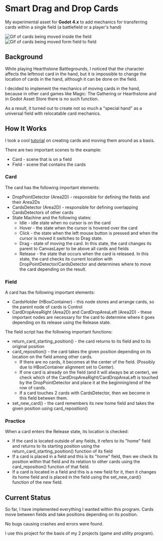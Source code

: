 # Smart Drag and Drop Cards

My experimental asset for **Godot 4.x** to add mechanics for transferring cards within a single field (a battlefield or a player's hand)

![Gif of cards being moved inside the field](https://raw.githubusercontent.com/SesinIvan/relocatable-drag-and-drop-cards/main/dnd_replace_in_field.gif)
![Gif of cards being moved form field to field](https://raw.githubusercontent.com/SesinIvan/relocatable-drag-and-drop-cards/main/dnd_from_field_to_field.gif)

## Background
While playing Hearthstone Battlegrounds, I noticed that the character affects the leftmost card in the hand, but it is impossible to change the location of cards in the hand, although it can be done on the field.

I decided to implement the mechanics of moving cards in the hand, because in other card games like Magic: The Gathering or Hearthstone and in Godot Asset Store there is no such function. 

As a result, it turned out to create not so much a "special hand" as a universal field with relocatable card mechanics.

## How It Works
I took a cool [tutorial](https://youtu.be/Pa0P1lUoC-M?si=Uy0jS18My5LJzYid) on creating cards and moving them around as a basis.

There are two important scenes to the example: 
- Card - scene that is on a field
- Field - scene that contains the cards

### Card
The card has the following important elements:

- DropPointDetector (Area2D) - responsible for defining the fields and their Area2Ds
- CardsDetector (Area2D) - responsible for defining overlapping CardsDetectors of other cards
- State Machine and the following states:
    - Idle - idle state when no cursor is on the card
    - Hover - the state when the cursor is hovered over the card
    - Click - the state when the left mouse button is pressed and when the cursor is moved it switches to Drag state.
    - Drag - state of moving the card. In this state, the card changes its parent to CanvasLayer to be above all cards and fields
    - Release - the state that occurs when the card is released. In this state, the card checks its current location with DropPointDetector/CardsDetector and determines where to move the card depending on the result.

### Field
A card has the following important elements:
- CardsHolder (HBoxContainer) - this node stores and arrange cards, so the parent node of cards is Control
- CardDropAreaRight (Area2D) and CardDropAreaLeft (Area2D) - these important nodes are necessary for the card to determine where it goes depending on its release using the Release state.

The field script has the following important functions:
- return_card_starting_position() - the card returns to its field and to its original position
- card_reposition() - the card takes the given position depending on its location on the field among other cards.
    - If there are no cards, it becomes at the center of the field. (Possibly due to HBoxContainer alignment set to Center).
    - If one card is already on the field (and it will always be at center), we check which of the CardDropAreaRight/CardDropAreaLeft is touched by the DropPointDetector and place it at the beginning/end of the row of cards.
    - If a card touches 2 cards with CardsDetector, then we become in this field between them.
- set_new_card() - the card remembers its new home field and takes the given position using card_reposition()

### Practice
When a card enters the Release state, its location is checked:

- If the card is located outside of any fields, it refers to its "home" field and returns to its starting position using the return_card_starting_position() function of its field
- If a card is placed in a field and this is its "home" field, then we check its position within that field and its relation to other cards using the card_reposition() function of that field.
- If a card is located in a field and this is a new field for it, then it changes its home field and is placed in the field using the set_new_card() function of the new field.

## Current Status
So far, I have implemented everything I wanted within this program. Cards move between fields and take positions depending on its position.

No bugs causing crashes and errors were found.

I use this project for the basis of my 2 projects (game and utility program).
